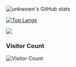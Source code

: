 ![unkwown's GitHub stats](https://github-readme-stats.vercel.app/api?username=unkwown&show_icons=true&theme=dracula)

[![Top Langs](https://github-readme-stats.vercel.app/api/top-langs/?username=unkwown)](https://github.com/anuraghazra/github-readme-stats)

<a href=#><img src="https://github.com/sicajc/Interesting-readme-template/blob/main/contributions.svg"></a>

### Visitor Count
![Visitor Count](https://profile-counter.glitch.me/unknown/count.svg)
